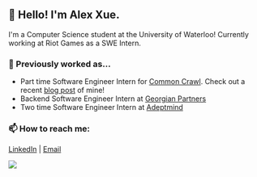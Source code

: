 ## 👋 Hello! I'm Alex Xue.

I'm a Computer Science student at the University of Waterloo! Currently working at Riot Games as a SWE Intern.


### 🌱 Previously worked as...
- Part time Software Engineer Intern for [Common Crawl](https://commoncrawl.org/ "Common Crawl"). Check out a recent [blog post](https://commoncrawl.org/2020/10/interactive-webgraph-statistics-notebook-released/) of mine!
- Backend Software Engineer Intern at [Georgian Partners](https://georgianpartners.com/ "Georgian Partners")
- Two time Software Engineer Intern at [Adeptmind](https://adeptmind.ai/ "Adeptmind")

### 📫 How to reach me: 
[LinkedIn](https://www.linkedin.com/in/alexxue/ "LinkedIn") | [Email](mailto:a7xue@uwaterloo.ca "Email")


![](https://komarev.com/ghpvc/?username=Xue-Alex)

<!--
### 💻 I'm currently working as...
Here are some ideas to get you started:

- 🔭 I’m currently working on ...
- 🌱 I’m currently learning ...
- 👯 I’m looking to collaborate on ...
- 🤔 I’m looking for help with ...
- 💬 Ask me about ...
- 📫 How to reach me: ...
- 😄 Pronouns: ...
- ⚡ Fun fact: ...

- Part time Software Consultant for [Common Crawl](https://commoncrawl.org/ "Common Crawl")
-->
